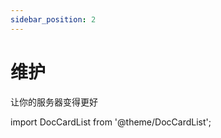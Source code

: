 ```yaml
---
sidebar_position: 2
---
```


# 维护

让你的服务器变得更好

import DocCardList from '@theme/DocCardList';

<DocCardList />
